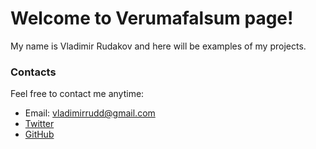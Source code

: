 # Welcome to Verumafalsum page!

My name is Vladimir Rudakov and here will be examples of my projects. 


### Contacts

Feel free to contact me anytime:

- Email: vladimirrudd@gmail.com
- [Twitter](https://twitter.com/verumaltera)
- [GitHub](https://github.com/verumafalsum)
